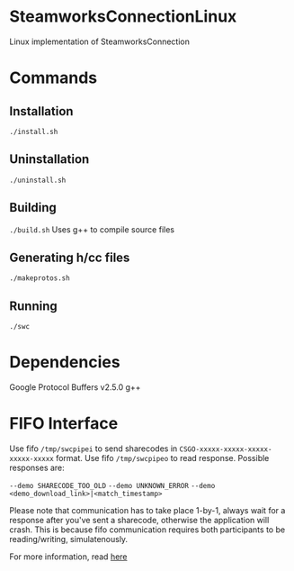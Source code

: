 # SteamworksConnectionLinux

Linux implementation of SteamworksConnection

# Commands
## Installation
```./install.sh```
## Uninstallation
```./uninstall.sh```
## Building
```./build.sh```
Uses g++ to compile source files
## Generating h/cc files
```./makeprotos.sh```

## Running
```./swc```

# Dependencies
Google Protocol Buffers v2.5.0
g++

# FIFO Interface

Use fifo `/tmp/swcpipei` to send sharecodes in `CSGO-xxxxx-xxxxx-xxxxx-xxxxx-xxxxx` format.
Use fifo `/tmp/swcpipeo` to read response. Possible responses are:

`--demo SHARECODE_TOO_OLD`
`--demo UNKNOWN_ERROR`
`--demo <demo_download_link>|<match_timestamp>`

Please note that communication has to take place 1-by-1, always wait for a response after you've sent a sharecode, otherwise the application will crash. 
This is because fifo communication requires both participants to be reading/writing, simulatenously.

For more information, read [here](http://man7.org/linux/man-pages/man7/fifo.7.html)